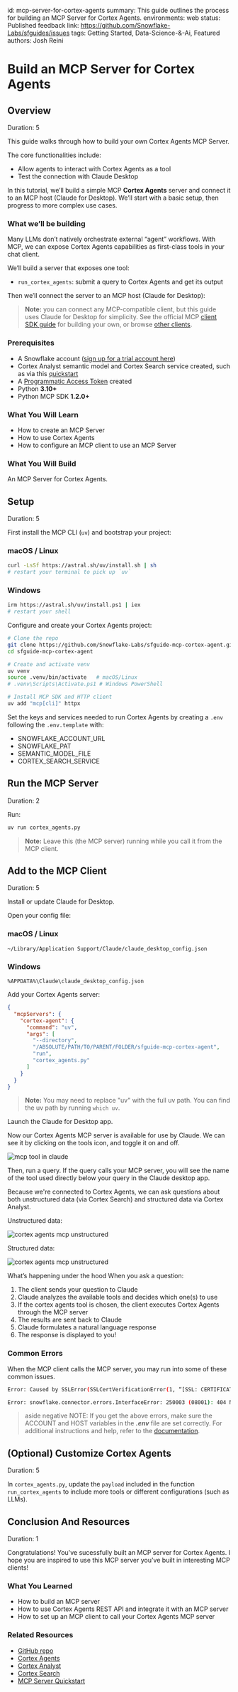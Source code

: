 id: mcp-server-for-cortex-agents
summary: This guide outlines the process for building an MCP Server for Cortex Agents.
environments: web
status: Published
feedback link: <https://github.com/Snowflake-Labs/sfguides/issues>
tags: Getting Started, Data-Science-&-Ai, Featured
authors: Josh Reini

# Build an MCP Server for Cortex Agents
<!-- ------------------------ -->

## Overview

Duration: 5

This guide walks through how to build your own Cortex Agents MCP Server.

The core functionalities include:

- Allow agents to interact with Cortex Agents as a tool
- Test the connection with Claude Desktop

In this tutorial, we’ll build a simple MCP **Cortex Agents** server and connect it to an MCP host (Claude for Desktop). We’ll start with a basic setup, then progress to more complex use cases.

### What we’ll be building

Many LLMs don’t natively orchestrate external “agent” workflows. With MCP, we can expose Cortex Agents capabilities as first-class tools in your chat client.

We’ll build a server that exposes one tool:

- `run_cortex_agents`: submit a query to Cortex Agents and get its output  

Then we’ll connect the server to an MCP host (Claude for Desktop):

> **Note:** you can connect any MCP-compatible client, but this guide uses Claude for Desktop for simplicity. See the official MCP [client SDK guide](https://modelcontextprotocol.io/quickstart/client) for building your own, or browse [other clients](https://modelcontextprotocol.io/clients).

### Prerequisites

* A Snowflake account ([sign up for a trial account here](https://signup.snowflake.com/))
* Cortex Analyst semantic model and Cortex Search service created, such as via this [quickstart](https://quickstarts.snowflake.com/guide/getting_started_with_cortex_agents/index.html#0)
* A [Programmatic Access Token](https://docs.snowflake.com/en/user-guide/programmatic-access-tokens) created
* Python **3.10+**  
* Python MCP SDK **1.2.0+**  

### What You Will Learn

* How to create an MCP Server
* How to use Cortex Agents
* How to configure an MCP client to use an MCP Server

### What You Will Build

An MCP Server for Cortex Agents.

## Setup
<!-- ------------------------ -->

Duration: 5

First install the MCP CLI (`uv`) and bootstrap your project:

### macOS / Linux

```bash
curl -LsSf https://astral.sh/uv/install.sh | sh
# restart your terminal to pick up `uv`
```

### Windows

```bash
irm https://astral.sh/uv/install.ps1 | iex
# restart your shell
```

Configure and create your Cortex Agents project:

```bash
# Clone the repo
git clone https://github.com/Snowflake-Labs/sfguide-mcp-cortex-agent.git
cd sfguide-mcp-cortex-agent

# Create and activate venv
uv venv
source .venv/bin/activate   # macOS/Linux
# .venv\Scripts\Activate.ps1 # Windows PowerShell

# Install MCP SDK and HTTP client
uv add "mcp[cli]" httpx
```

Set the keys and services needed to run Cortex Agents by creating a `.env` following the `.env.template` with:

* SNOWFLAKE_ACCOUNT_URL
* SNOWFLAKE_PAT
* SEMANTIC_MODEL_FILE
* CORTEX_SEARCH_SERVICE

## Run the MCP Server
<!-- ------------------------ -->

Duration: 2

Run:

```bash
uv run cortex_agents.py
```

> **Note:** Leave this (the MCP server) running while you call it from the MCP client.

## Add to the MCP Client
<!-- ------------------------ -->

Duration: 5

Install or update Claude for Desktop.

Open your config file:

### macOS / Linux

```
~/Library/Application Support/Claude/claude_desktop_config.json
```

### Windows

```
%APPDATA%\Claude\claude_desktop_config.json
```

Add your Cortex Agents server:

```json
{
  "mcpServers": {
    "cortex-agent": {
      "command": "uv",
      "args": [
        "--directory",
        "/ABSOLUTE/PATH/TO/PARENT/FOLDER/sfguide-mcp-cortex-agent",
        "run",
        "cortex_agents.py"
      ]
    }
  }
}
```

> **Note:** You may need to replace "uv" with the full uv path. You can find the uv path by running `which uv`.

Launch the Claude for Desktop app.

Now our Cortex Agents MCP server is available for use by Claude. We can see it by clicking on the tools icon, and toggle it on and off.

![mcp tool in claude](./images/cortex_agents_mcp_tool.png)

Then, run a query. If the query calls your MCP server, you will see the name of the tool used directly below your query in the Claude desktop app.

Because we're connected to Cortex Agents, we can ask questions about both unstructured data (via Cortex Search) and structured data via Cortex Analyst.

Unstructured data:

![cortex agents mcp unstructured](./images/mcp_cortex_agents_unstructured.gif)

Structured data:

![cortex agents mcp unstructured](./images/mcp_cortex_agents_structured.gif)

What’s happening under the hood
When you ask a question:

1. The client sends your question to Claude
2. Claude analyzes the available tools and decides which one(s) to use
3. If the cortex agents tool is chosen, the client executes Cortex Agents through the MCP server
4. The results are sent back to Claude
5. Claude formulates a natural language response
6. The response is displayed to you!

### Common Errors

When the MCP client calls the MCP server, you may run into some of these common issues.

```bash
Error: Caused by SSLError(SSLCertVerificationError(1, “[SSL: CERTIFICATE_VERIFY_FAILED] certificate verify failed: Hostname mismatch, certificate is not valid...
```

```bash
Error: snowflake.connector.errors.InterfaceError: 250003 (08001): 404 Not Found: post https://xxxxx.snowflakecomputing.com:443/session/v1/login-request?request_id=b4e367d4-d8ac-48d3-8e44-96f42defa9c5&request_guid=4f63e07c-e42c-43b8-8f79-f6c577ee0d0e
```

> aside negative
> NOTE: If you get the above errors, make sure the ACCOUNT and HOST variables in the **_.env_** file are set correctly. For additional instructions and help, refer to the [documentation](https://docs.snowflake.com/en/user-guide/admin-account-identifier).

## (Optional) Customize Cortex Agents
<!-- ------------------------ -->

Duration: 5

In `cortex_agents.py`, update the `payload` included in the function `run_cortex_agents` to include more tools or different configurations (such as LLMs).



## Conclusion And Resources
<!-- ------------------------ -->

Duration: 1

Congratulations! You've sucessfully built an MCP server for Cortex Agents. I hope you are inspired to use this MCP server you've built in interesting MCP clients!

### What You Learned

* How to build an MCP server
* How to use Cortex Agents REST API and integrate it with an MCP server
* How to set up an MCP client to call your Cortex Agents MCP server

### Related Resources

  * [GitHub repo](https://github.com/Snowflake-Labs/sfguide-mcp-cortex-agents)
  * [Cortex Agents](https://docs.snowflake.com/en/user-guide/snowflake-cortex/cortex-agents)
  * [Cortex Analyst](https://docs.snowflake.com/en/user-guide/snowflake-cortex/cortex-analyst)
  * [Cortex Search](https://docs.snowflake.com/en/user-guide/snowflake-cortex/cortex-search/cortex-search-overview)
  * [MCP Server Quickstart](https://modelcontextprotocol.io/quickstart/server)
